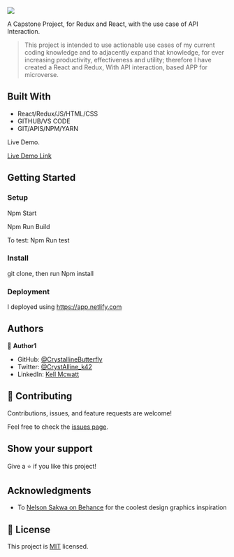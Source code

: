 ![](https://img.shields.io/badge/Microverse-blueviolet)

A Capstone Project, for Redux and React, with the use case of API Interaction.

> This project is intended to use actionable use cases of my current coding knowledge and to adjacently expand that knowledge, for ever increasing productivity, effectiveness and utility; therefore I have created a React and Redux, With API interaction, based APP for microverse.

## Built With

- React/Redux/JS/HTML/CSS
- GITHUB/VS CODE
- GIT/APIS/NPM/YARN

Live Demo.

[Live Demo Link](leafy-zabaione-f925e7.netlify.app)

## Getting Started

### Setup

Npm Start

Npm Run Build

To test: Npm Run test

### Install

git clone, then run Npm install

### Deployment

I deployed using https://app.netlify.com

## Authors

👤 **Author1**

- GitHub: [@CrystallineButterfly](https://github.com/CrystallineButterfly)
- Twitter: [@CrystAlline_k42](https://twitter.com/CrystAlline_K42)
- LinkedIn: [Kell Mcwatt](https://www.linkedin.com/in/kell-mcwatt-6357ab234/)

## 🤝 Contributing

Contributions, issues, and feature requests are welcome!

Feel free to check the [issues page](../../issues/).

## Show your support

Give a ⭐️ if you like this project!

## Acknowledgments

- To [Nelson Sakwa on Behance](https://www.behance.net/sakwadesignstudio) for the coolest design graphics inspiration

## 📝 License

This project is [MIT](./MIT.md) licensed.

